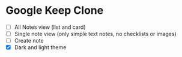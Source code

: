 # Google Keep Clone
- [ ] All Notes view (list and card)
- [ ] Single note view (only simple text notes, no checklists or images)
- [ ] Create note
- [x] Dark and light theme